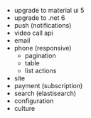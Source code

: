 - upgrade to material ui 5
- upgrade to .net 6
- push (notifications)
- video call api
- email
- phone (responsive)
  - pagination
  - table
  - list actions
- site
- payment (subscription)
- search (elastisearch)
- configuration
- culture